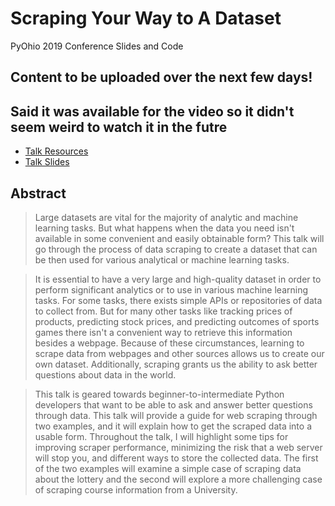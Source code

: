 # Scraping Your Way to A Dataset
PyOhio 2019 Conference Slides and Code

## Content to be uploaded over the next few days! 
## Said it was available for the video so it didn't seem weird to watch it in the futre


- [Talk Resources](docs/RESOURCES.md)
- [Talk Slides](https://docs.google.com/presentation/d/1-_pzyom0U5yYLwI3fUd5zwJvaDAkGP2gyZg27W_MNGI/edit?usp=sharing)




## Abstract

> Large datasets are vital for the majority of analytic and machine learning tasks. But what happens when the data you need isn't available in some convenient and easily obtainable form? This talk will go through the process of data scraping to create a dataset that can be then used for various analytical or machine learning tasks.

> It is essential to have a very large and high-quality dataset in order to perform significant analytics or to use in various machine learning tasks. For some tasks, there exists simple APIs or repositories of data to collect from. But for many other tasks like tracking prices of products, predicting stock prices, and predicting outcomes of sports games there isn't a convenient way to retrieve this information besides a webpage. Because of these circumstances, learning to scrape data from webpages and other sources allows us to create our own dataset. Additionally, scraping grants us the ability to ask better questions about data in the world.

> This talk is geared towards beginner-to-intermediate Python developers that want to be able to ask and answer better questions through data. This talk will provide a guide for web scraping through two examples, and it will explain how to get the scraped data into a usable form. Throughout the talk, I will highlight some tips for improving scraper performance, minimizing the risk that a web server will stop you, and different ways to store the collected data. The first of the two examples will examine a simple case of scraping data about the lottery and the second will explore a more challenging case of scraping course information from a University.



